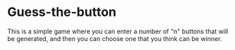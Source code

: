# Guess-the-button
This is a simple game where you can enter a number of "n" buttons that will be generated, and then you can choose one that you think can be winner.
